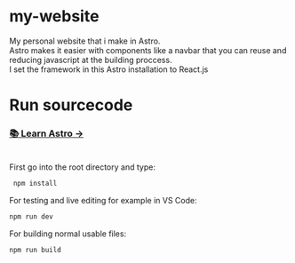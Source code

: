 # my-website
My personal website that i make in Astro. <br>
Astro makes it easier with components like a navbar that you can reuse and reducing javascript at the building proccess.<br>
I set the framework in this Astro installation to React.js
# Run sourcecode
### [📚 Learn Astro →](https://docs.astro.build/en/getting-started/)<br><br>
First go into the root directory and type:
```bash
 npm install
 ```
For testing and live editing for example in VS Code:
```bash
npm run dev
```
For building normal usable files:
```bash
npm run build
``` 
